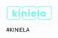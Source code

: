 <img src="https://github.com/TheKiniela/thekiniela/blob/master/public/images/kiniela-logo.png">
                                                                     
#KINIELA
